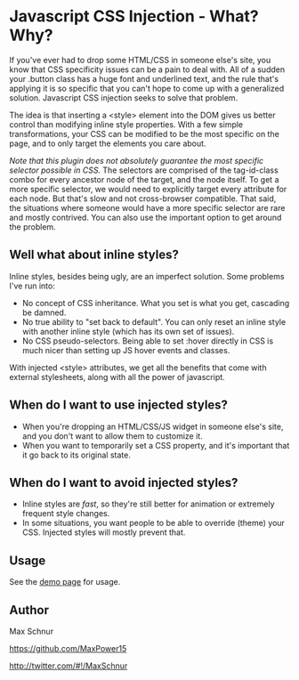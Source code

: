 # Javascript CSS Injection - What? Why?

If you've ever had to drop some HTML/CSS in someone else's site, you know that CSS specificity
issues can be a pain to deal with. All of a sudden your .button class has a huge font and 
underlined text, and the rule that's applying it is so specific that you can't hope to come up 
with a generalized solution. Javascript CSS injection seeks to solve that problem.

The idea is that inserting a &lt;style&gt; element into the DOM gives us better control than 
modifying inline style properties. With a few simple transformations, your CSS can be modified 
to be the most specific on the page, and to only target the elements you care about.

*Note that this plugin does not absolutely guarantee the most specific selector possible in CSS.*
The selectors are comprised of the tag-id-class combo for every ancestor node of the target, and the 
node itself. To get a more specific selector, we would need to explicitly target every attribute for each
node. But that's slow and not cross-browser compatible. That said, the situations where someone would 
have a more specific selector are rare and mostly contrived. You can also use the important option to
get around the problem.

## Well what about inline styles?

Inline styles, besides being ugly, are an imperfect solution. Some problems I've run into:
- No concept of CSS inheritance. What you set is what you get, cascading be damned.
- No true ability to "set back to default". You can only reset an inline style with another inline style (which has its own set of issues).
- No CSS pseudo-selectors. Being able to set :hover directly in CSS is much nicer than setting up JS hover events and classes.

With injected &lt;style&gt; attributes, we get all the benefits that come with external stylesheets, 
along with all the power of javascript.

## When do I want to use injected styles?

- When you're dropping an HTML/CSS/JS widget in someone else's site, and you don't want to allow them to customize it.
- When you want to temporarily set a CSS property, and it's important that it go back to its original state.

## When do I want to avoid injected styles?

- Inline styles are *fast*, so they're still better for animation or extremely frequent style changes.
- In some situations, you want people to be able to override (theme) your CSS. Injected styles will mostly prevent that.

## Usage

See the [demo page](http://dl.dropbox.com/u/124192/websites/inject-css/index.html) for usage.

## Author

Max Schnur

https://github.com/MaxPower15

http://twitter.com/#!/MaxSchnur

